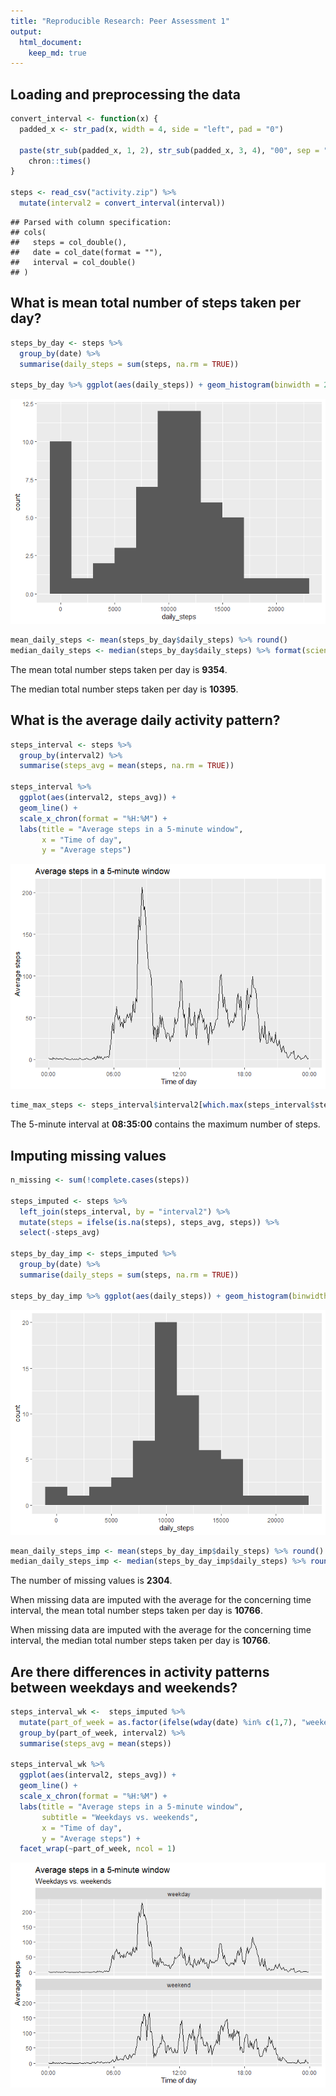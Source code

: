 ```yaml
---
title: "Reproducible Research: Peer Assessment 1"
output: 
  html_document:
    keep_md: true
---
```


## Loading and preprocessing the data




```r
convert_interval <- function(x) {
  padded_x <- str_pad(x, width = 4, side = "left", pad = "0")
  
  paste(str_sub(padded_x, 1, 2), str_sub(padded_x, 3, 4), "00", sep = ":") %>% 
    chron::times()
}

steps <- read_csv("activity.zip") %>% 
  mutate(interval2 = convert_interval(interval)) 
```

```
## Parsed with column specification:
## cols(
##   steps = col_double(),
##   date = col_date(format = ""),
##   interval = col_double()
## )
```


## What is mean total number of steps taken per day?


```r
steps_by_day <- steps %>% 
  group_by(date) %>% 
  summarise(daily_steps = sum(steps, na.rm = TRUE))

steps_by_day %>% ggplot(aes(daily_steps)) + geom_histogram(binwidth = 2000)
```

![](PA1_template_files/figure-html/unnamed-chunk-1-1.png)<!-- -->

```r
mean_daily_steps <- mean(steps_by_day$daily_steps) %>% round()
median_daily_steps <- median(steps_by_day$daily_steps) %>% format(scientific = FALSE)
```

The mean total number steps taken per day is **9354**.

The median total number steps taken per day is **10395**.


## What is the average daily activity pattern?


```r
steps_interval <- steps %>% 
  group_by(interval2) %>% 
  summarise(steps_avg = mean(steps, na.rm = TRUE))

steps_interval %>% 
  ggplot(aes(interval2, steps_avg)) + 
  geom_line() + 
  scale_x_chron(format = "%H:%M") + 
  labs(title = "Average steps in a 5-minute window",
       x = "Time of day",
       y = "Average steps")
```

![](PA1_template_files/figure-html/unnamed-chunk-2-1.png)<!-- -->

```r
time_max_steps <- steps_interval$interval2[which.max(steps_interval$steps_avg)] %>% as.character()
```

The 5-minute interval at **08:35:00** contains the maximum number of steps.

## Imputing missing values


```r
n_missing <- sum(!complete.cases(steps))

steps_imputed <- steps %>% 
  left_join(steps_interval, by = "interval2") %>% 
  mutate(steps = ifelse(is.na(steps), steps_avg, steps)) %>% 
  select(-steps_avg)

steps_by_day_imp <- steps_imputed %>% 
  group_by(date) %>% 
  summarise(daily_steps = sum(steps, na.rm = TRUE))

steps_by_day_imp %>% ggplot(aes(daily_steps)) + geom_histogram(binwidth = 2000)
```

![](PA1_template_files/figure-html/unnamed-chunk-3-1.png)<!-- -->

```r
mean_daily_steps_imp <- mean(steps_by_day_imp$daily_steps) %>% round() %>% format(scientific = FALSE)
median_daily_steps_imp <- median(steps_by_day_imp$daily_steps) %>% round() %>% format(scientific = FALSE)
```
The number of missing values is **2304**.

When missing data are imputed with the average for the concerning time interval, the mean total number steps taken per day is **10766**.

When missing data are imputed with the average for the concerning time interval, the median total number steps taken per day is **10766**.

## Are there differences in activity patterns between weekdays and weekends?


```r
steps_interval_wk <-  steps_imputed %>% 
  mutate(part_of_week = as.factor(ifelse(wday(date) %in% c(1,7), "weekend", "weekday" ))) %>% 
  group_by(part_of_week, interval2) %>% 
  summarise(steps_avg = mean(steps))

steps_interval_wk %>% 
  ggplot(aes(interval2, steps_avg)) + 
  geom_line() + 
  scale_x_chron(format = "%H:%M") + 
  labs(title = "Average steps in a 5-minute window",
       subtitle = "Weekdays vs. weekends",
       x = "Time of day",
       y = "Average steps") +
  facet_wrap(~part_of_week, ncol = 1)
```

![](PA1_template_files/figure-html/unnamed-chunk-4-1.png)<!-- -->

